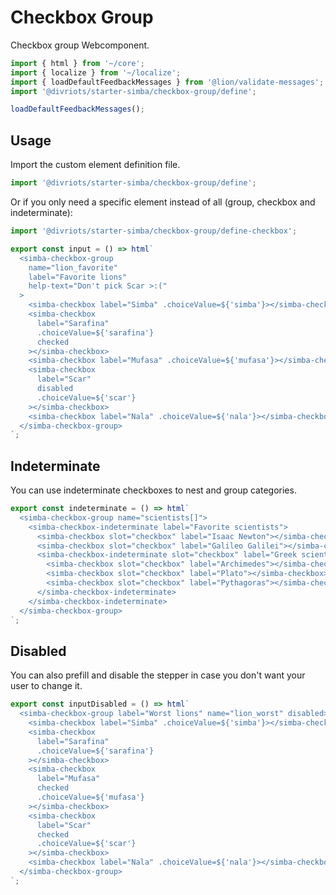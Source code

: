 # Checkbox Group

Checkbox group Webcomponent.

```js script
import { html } from '~/core';
import { localize } from '~/localize';
import { loadDefaultFeedbackMessages } from '@lion/validate-messages';
import '@divriots/starter-simba/checkbox-group/define';

loadDefaultFeedbackMessages();
```

## Usage

Import the custom element definition file.

```js
import '@divriots/starter-simba/checkbox-group/define';
```

Or if you only need a specific element instead of all (group, checkbox and indeterminate):

```js
import '@divriots/starter-simba/checkbox-group/define-checkbox';
```

```js preview-story
export const input = () => html`
  <simba-checkbox-group
    name="lion_favorite"
    label="Favorite lions"
    help-text="Don't pick Scar >:("
  >
    <simba-checkbox label="Simba" .choiceValue=${'simba'}></simba-checkbox>
    <simba-checkbox
      label="Sarafina"
      .choiceValue=${'sarafina'}
      checked
    ></simba-checkbox>
    <simba-checkbox label="Mufasa" .choiceValue=${'mufasa'}></simba-checkbox>
    <simba-checkbox
      label="Scar"
      disabled
      .choiceValue=${'scar'}
    ></simba-checkbox>
    <simba-checkbox label="Nala" .choiceValue=${'nala'}></simba-checkbox>
  </simba-checkbox-group>
`;
```

## Indeterminate

You can use indeterminate checkboxes to nest and group categories.

```js preview-story
export const indeterminate = () => html`
  <simba-checkbox-group name="scientists[]">
    <simba-checkbox-indeterminate label="Favorite scientists">
      <simba-checkbox slot="checkbox" label="Isaac Newton"></simba-checkbox>
      <simba-checkbox slot="checkbox" label="Galileo Galilei"></simba-checkbox>
      <simba-checkbox-indeterminate slot="checkbox" label="Greek scientists">
        <simba-checkbox slot="checkbox" label="Archimedes"></simba-checkbox>
        <simba-checkbox slot="checkbox" label="Plato"></simba-checkbox>
        <simba-checkbox slot="checkbox" label="Pythagoras"></simba-checkbox>
      </simba-checkbox-indeterminate>
    </simba-checkbox-indeterminate>
  </simba-checkbox-group>
`;
```

## Disabled

You can also prefill and disable the stepper in case you don't want your user to change it.

```js preview-story
export const inputDisabled = () => html`
  <simba-checkbox-group label="Worst lions" name="lion_worst" disabled>
    <simba-checkbox label="Simba" .choiceValue=${'simba'}></simba-checkbox>
    <simba-checkbox
      label="Sarafina"
      .choiceValue=${'sarafina'}
    ></simba-checkbox>
    <simba-checkbox
      label="Mufasa"
      checked
      .choiceValue=${'mufasa'}
    ></simba-checkbox>
    <simba-checkbox
      label="Scar"
      checked
      .choiceValue=${'scar'}
    ></simba-checkbox>
    <simba-checkbox label="Nala" .choiceValue=${'nala'}></simba-checkbox>
  </simba-checkbox-group>
`;
```
